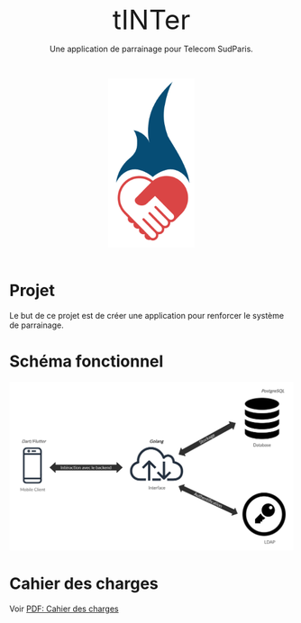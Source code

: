 <div align="center">

<font size="100">
tINTer
</font>

Une application de parrainage pour Telecom SudParis.

&nbsp;

<img src="./Documentation/tINTer_logo.png" alt="Logo tINTer" height="300"/>

</div>
&nbsp;
&nbsp;

# Projet
Le but de ce projet est de créer une application pour renforcer le système de parrainage.

# Schéma fonctionnel
<div align="center">
<img src="./Documentation/Overview.png" alt="Logo tINTer" height="300"/>
</div>

# Cahier des charges
Voir [PDF: Cahier des charges](Documentation/Cahier_des_charges.pdf)
